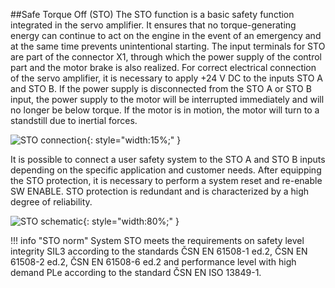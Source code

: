 ##Safe Torque Off (STO)
The STO function is a basic safety function integrated in the servo amplifier.
It ensures that no torque-generating energy can continue to act on the engine in the event of an emergency and at the same time prevents unintentional starting.
The input terminals for STO are part of the connector X1, through which the power supply of the control part and the motor brake is also realized.
For correct electrical connection of the servo amplifier, it is necessary to apply +24 V DC to the inputs STO A and STO B.
If the power supply is disconnected from the STO A or STO B input, the power supply to the motor will be interrupted immediately and will no longer be below torque.
If the motor is in motion, the motor will turn to a standstill due to inertial forces.

![STO connection](../../../../source/img/STOpins.png){: style="width:15%;" }

It is possible to connect a user safety system to the STO A and STO B inputs depending on the specific application and customer needs.
After equipping the STO protection, it is necessary to perform a system reset and re-enable SW ENABLE.
STO protection is redundant and is characterized by a high degree of reliability.

![STO schematic](../../../../source/img/STOschematic.png){: style="width:80%;" }

!!! info "STO norm"
	System STO meets the requirements on safety level integrity SIL3 according to the standards ČSN EN 61508-1 ed.2, ČSN EN 61508-2 ed.2, ČSN EN 61508-6 ed.2 and performance level with high demand PLe according to the standard ČSN EN ISO 13849-1.

